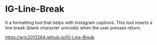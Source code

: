 # IG-Line-Break

It a formatting tool that helps with Instagram captions. This tool inserts a line break (blank character unicode) when the user presses return.

https://eric2013264.github.io/IG-Line-Break
